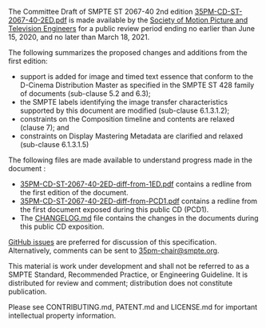 The Committee Draft of SMPTE ST 2067-40 2nd edition [35PM-CD-ST-2067-40-2ED.pdf](35PM-CD-ST-2067-40-2ED.pdf) is made available by the [Society of Motion Picture and Television Engineers](https://www.smpte.org) for a public review period ending no earlier than June 15, 2020, and no later than March 18, 2021.

The following summarizes the proposed changes and additions from the first edition:
* support is added for image and timed text essence that conform to the D-Cinema Distribution Master as specified in the SMPTE ST 428 family of documents (sub-clause 5.2 and 6.3);
* the SMPTE labels identifying the image transfer characteristics supported by this document are modified (sub-clause 6.1.3.1.2);
* constraints on the Composition timeline and contents are relaxed (clause 7); and
* constraints on Display Mastering Metadata are clarified and relaxed (sub-clause 6.1.3.1.5)

The following files are made available to understand progress made in the document :
* [35PM-CD-ST-2067-40-2ED-diff-from-1ED.pdf](35PM-CD-ST-2067-40-2ED-diff-from-1ED.pdf) contains a redline from the first edition of the document.
* [35PM-CD-ST-2067-40-2ED-diff-from-PCD1.pdf](35PM-CD-ST-2067-40-2ED-diff-from-PCD1.pdf) contains a redline from the first document exposed during this public CD (PCD1).
* The [CHANGELOG.md](CHANGELOG.md) file contains the changes in the documents during this public CD exposition.

[GitHub issues](https://github.com/SMPTE/st2067-40-2ED/issues) are preferred for discussion of this specification. Alternatively, comments can be sent to 35pm-chair@smpte.org.

This material is work under development and shall not be referred to as a SMPTE Standard, Recommended Practice, or Engineering Guideline. It is distributed for review and comment; distribution does not constitute publication.

Please see CONTRIBUTING.md, PATENT.md and LICENSE.md for important intellectual property information.





